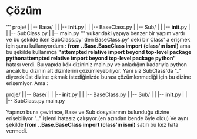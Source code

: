 # Çözüm
'''
proje/
|    |-- Base/
|    |       |-- __init__.py
|    |       |-- BaseClass.py
|    |-- Sub/
|    |       |-- __init__.py
|    |       |-- SubClass.py
|    |-- main.py
'''
yukarıdaki yapıya benzer bir yapım vardı ve bu şekilde iken SubClass.py' den BaseClass.py' deki bir Class' a erişmek için şunu kullanıyordum : **from ..Base.BaseClass import (class'ın ismi)** 
ama bu şekilde kullanınca **"attempted relative import beyond top-level package pythonattempted relative import beyond top-level package python"** hatası verdi.
Bu yapıda kök dizininiz main.py ve anladığım kadarıyla python ancak bu dizinin alt dizinlerini çözümleyebiliyor. Yani siz SubClass'da ".." diyerek üst dizine çıkmak istediğinizde burası çözümlenmediği için
bu dizine erişemiyor.
Ama : 


proje/
|    |-- Base/
|    |       |-- __init__.py
|    |       |-- BaseClass.py
|    |-- Sub/
|    |       |-- __init__.py
|    |       |-- SubClass.py
main.py

Yapınızı buna çevirince, Base ve Sub dosyalarının bulunduğu dizine erişebiliyor ".." işlemi hatasız çalışıyor.(en azından bende öyle oldu)
Ve aynı şekilde **from ..Base.BaseClass import (class'ın ismi)** satırı bu kez hata vermedi.
